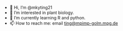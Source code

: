 - 👋 Hi, I’m @mkyting21
- 👀 I’m interested in plant biology.
- 🌱 I’m currently learning R and python.
- 📫 How to reach me: email ting@mpimp-golm.mpg.de

<!---
mkyting21/mkyting21 is a ✨ special ✨ repository because its `README.md` (this file) appears on your GitHub profile.
You can click the Preview link to take a look at your changes.
--->
